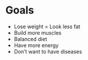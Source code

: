 # Goals

* Lose weight = Look less fat
* Build more muscles
* Balanced diet
* Have more energy
* Don’t want to have diseases
